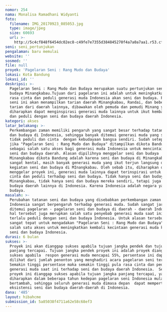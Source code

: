 ```yaml
---
nomor: 254
nama: Monalisa Ramadhani Widyanti
foto:
  filename: IMG_20170923_085053.jpg
  type: image/jpeg
  size: 60693
  url: >-
    http://5c4cf848f6454dc02ec8-c49fe7e7355d384845270f4a7a0a7aa1.r53.cf2.rackcdn.com/da2acc2c-cfa2-402e-bed2-252536a2f33c/IMG_20170923_085053.jpg
seni: seni_pertunjukan
pengalaman: baru memulai
website: ''
sosmed: ''
file: null
proyek: 'Pagelaran Seni : Rang Mudo dan Budaya'
lokasi: Kota Bandung
lokasi_id: ''
deskripsi: >-
  Pagelaran Seni : Rang Mudo dan Budaya merupakan suatu pertunjukan seni dan
  budaya Minangkabau.Tujuan dari pagelaran ini adalah untuk meningkatkan kembali
  rasa cinta dan peduli generasi muda Indonesia akan seni dan budaya. Pagelaran
  seni ini akan menampilkan tarian daerah Minangkabau, Randai, dan beberapa
  tarian dari daerah lainnya, dibawakan oleh pemuda dan pemudi Minang yang
  diharapkan dapat menginspirasi generasi muda lainnya untuk ikut kembali cinta
  dan peduli dengan seni dan budaya daerah Indonesia.
kategori: akses
latar_belakang: >-
  Perkembangan zaman memiliki pengaruh yang sangat besar terhadap tatanan seni
  dan budaya di Indonesia, sehingga banyak ditemui generasi muda yang sudah
  tidak peduli dan cinta  dengan kebudayaan bangsa sendiri. Sudah setepatnya
  jika "Pagelaran Seni : Rang Mudo dan Budaya" ditampilkan dikota Bandung
  sebagai salah satu akses bagi generasi muda Indonesia untuk mencintai kembali
  seni dan budaya daerah. Alasan dipilihnya menggelar seni dan budaya
  Minangkabau dikota Bandung adalah karena seni dan budaya di Minangkabau masih
  sangat kental, masih banyak generasi muda yang ikut terjun langsung dalam
  kegiatan seni dan budaya di MInangkabau. Oleh sebab itu, diharapkan dengan
  menggelar proyek ini, generasi muda lainnya dapat terinspirasi untuk kembali
  cinta dan peduli terhadap seni dan budaya. Tidak hanya seni dan budaya
  Minangkabau, tidak hanya seni dan budaya mereka sendiri, tetapi juga seni dan
  budaya daerah lainnya di Indonesia. Karena Indonesia adalah negara yang kaya
  budaya.
masalah: >-
  Perubahan tatanan seni dan budaya yang disebabkan perkembangan zaman di
  Indonesia sangat berpengaruh terhadap generasi muda. Sudah sangat jarang
  ditemui pagelaran - pagelaran seni dan budaya di daerah - daerah Indonesia,
  hal tersebut juga merupkan salah satu penyebab generasi muda saat ini tidak
  terlalu peduli dengan seni dan budaya Indonesia. Untuk alasan tersebut, dirasa
  sangat tepat untuk mengadakan "Pagelaran Seni : Rang Mudo dan Budaya" sebagai
  salah satu akses untuk meningkatkan kembali kecintaan generasi muda kepada
  seni dan budaya Indonesia.
durasi: 6 bulan
sukses: >-
  Proyek ini akan dianggap sukses apabila tujuan jangka pendek dan tujuan jangka
  panjang tercapai. Tujuan jangka pendek proyek ini adalah proyek dianggap
  sukses apabila  respon generasi muda mencapai 55%, persentase ini dapat
  dilihat dari jumlah penonton yang menghadiri acara pagelaran seni tersebut.
  Semakin tinggi persentase maka semakin tinggi pula rasa cinta dan peduli
  generasi muda saat ini terhadap seni dan budaya daerah Indonesia.  Selanjutnya
  proyek ini dianggap sukses apabila tujuan jangka panjang tercapai, yaitu
  diharapkan dalam beberapa tahun kedepan pagelaran seni Indonesia mulai
  bertambah, sehingga seluruh generasi muda dimasa depan  dapat mempertahankan
  eksistensi seni dan budaya daerah-daerah di Indonesia.
dana: '485'
layout: hibahcme
submission_id: 5a85038f4711a62e58c68ef3
---
```

